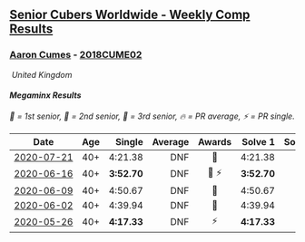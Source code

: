 <style>table {white-space: nowrap;}</style>
<link rel="stylesheet" type="text/css" href="/scw-comp/css/flags.css" />

## [Senior Cubers Worldwide - Weekly Comp Results](/scw-comp/results/)
### [Aaron Cumes](README.md) - [2018CUME02](https://www.worldcubeassociation.org/persons/2018CUME02?event=minx)

<i class="flag flag-GB" />&nbsp;United Kingdom

#### Megaminx Results

<span style="white-space: nowrap;">🥇 = 1st senior</span>, <span style="white-space: nowrap;">🥈 = 2nd senior</span>, <span style="white-space: nowrap;">🥉 = 3rd senior</span>, <span style="white-space: nowrap;">🔥 = PR average</span>, <span style="white-space: nowrap;">⚡ = PR single</span>.

| Date | Age | Single | Average | Awards | Solve 1 | Solve 2 | Solve 3 | Solve 4 | Solve 5 | Video |
| :--: | :--: | --: | --: | :--: | --: | --: | --: | --: | --: | :-- |
| [2020-07-21](../../results/2020-07-21/minx.md) | 40+ | 4:21.38 | DNF | 🥉 | 4:21.38 | DNS | DNS | DNS | DNS | [Desktop](https://www.facebook.com/events/1842039515939197/permalink/1844070282402787) / [Mobile](https://m.facebook.com/events/1842039515939197?view=permalink&id=1844070282402787) |
| [2020-06-16](../../results/2020-06-16/minx.md) | 40+ | **3:52.70** | DNF | 🥉 ⚡ | **3:52.70** | DNS | DNS | DNS | DNS | [Desktop](https://www.facebook.com/events/604103587178706/permalink/604969967092068) / [Mobile](https://m.facebook.com/events/604103587178706?view=permalink&id=604969967092068) |
| [2020-06-09](../../results/2020-06-09/minx.md) | 40+ | 4:50.67 | DNF | 🥉 | 4:50.67 | DNS | DNS | DNS | DNS | [Desktop](https://www.facebook.com/events/903549840109576/permalink/903679113429982) / [Mobile](https://m.facebook.com/events/903549840109576?view=permalink&id=903679113429982) |
| [2020-06-02](../../results/2020-06-02/minx.md) | 40+ | 4:39.94 | DNF | 🥉 | 4:39.94 | DNS | DNS | DNS | DNS | [Desktop](https://www.facebook.com/events/3373950429496747/permalink/3380188232206300) / [Mobile](https://m.facebook.com/events/3373950429496747?view=permalink&id=3380188232206300) |
| [2020-05-26](../../results/2020-05-26/minx.md) | 40+ | **4:17.33** | DNF | ⚡ | **4:17.33** | DNS | DNS | DNS | DNS | [Desktop](https://www.facebook.com/events/688407551989463/permalink/692397031590515) / [Mobile](https://m.facebook.com/events/688407551989463?view=permalink&id=692397031590515) |


<!-- Global site tag (gtag.js) - Google Analytics -->
<script async src="https://www.googletagmanager.com/gtag/js?id=UA-86348435-3"></script>
<script>window.dataLayer = window.dataLayer || []; function gtag() {dataLayer.push(arguments);} gtag('js', new Date()); gtag('config', 'UA-86348435-3');</script>
